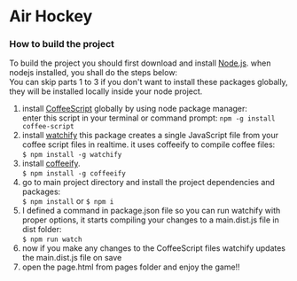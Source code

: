 # Air Hockey

### How to build the project
To build the project you should first download and install [Node.js](https://nodejs.org/download/).
when nodejs installed, you shall do the steps below:  
You can skip parts 1 to 3 if you don't want to install these packages globally, they will be installed locally inside your node project.

1. install [CoffeeScript](http://coffeescript.org/) globally by using node package manager:   
   enter this script in your terminal or command prompt: `npm -g install coffee-script`
2. install [watchify](https://www.npmjs.com/package/watchify) this package creates a single JavaScript file from your coffee script files in realtime. it uses coffeeify to compile coffee files:  
   `$ npm install -g watchify`
3. install [coffeeify](https://www.npmjs.com/package/coffeeify).  
   `$ npm install -g coffeeify`
4. go to main project directory and install the project dependencies and packages:  
   `$ npm install` or `$ npm i`
5. I defined a command in package.json file so you can run watchify with proper options, it starts compiling your changes to a main.dist.js file in dist folder:  
   `$ npm run watch` 
5. now if you make any changes to the CoffeeScript files watchify updates the main.dist.js file on save  
6. open the page.html from pages folder and enjoy the game!!


